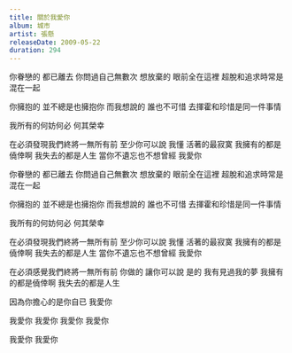 ```yaml
---
title: 關於我愛你
album: 城市
artist: 張懸
releaseDate: 2009-05-22
duration: 294
---
```

你眷戀的 都已離去
你問過自己無數次 想放棄的
眼前全在這裡
超脫和追求時常是混在一起

你擁抱的 並不總是也擁抱你
而我想說的 誰也不可惜
去揮霍和珍惜是同一件事情

我所有的何妨何必
何其榮幸

在必須發現我們終將一無所有前
至少你可以說
我懂 活著的最寂寞
我擁有的都是僥倖啊
我失去的都是人生
當你不遺忘也不想曾經
我愛你

你眷戀的 都已離去
你問過自己無數次 想放棄的
眼前全在這裡
超脫和追求時常是混在一起

你擁抱的 並不總是也擁抱你
而我想說的 誰也不可惜
去揮霍和珍惜是同一件事情

我所有的何妨何必
何其榮幸

在必須發現我們終將一無所有前
至少你可以說
我懂 活著的最寂寞
我擁有的都是僥倖啊
我失去的都是人生
當你不遺忘也不想曾經
我愛你

在必須感覺我們終將一無所有前
你做的 讓你可以說
是的 我有見過我的夢
我擁有的都是僥倖啊
我失去的都是人生

因為你擔心的是你自已
我愛你

我愛你
我愛你
我愛你
我愛你

我愛你
我愛你
